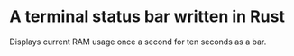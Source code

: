 # A terminal status bar written in Rust

Displays current RAM usage once a second for ten seconds as a bar.

